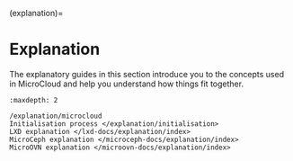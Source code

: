 (explanation)=
# Explanation

The explanatory guides in this section introduce you to the concepts used in MicroCloud and help you understand how things fit together.

```{toctree}
:maxdepth: 2

/explanation/microcloud
Initialisation process </explanation/initialisation>
LXD explanation </lxd-docs/explanation/index>
MicroCeph explanation </microceph-docs/explanation/index>
MicroOVN explanation </microovn-docs/explanation/index>
```
